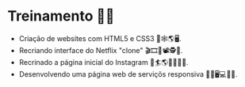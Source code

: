 # Treinamento 👨‍💻️
  
- Criação de websites com HTML5 e CSS3 🚀️🕸️🌎️🖥️.
- Recriando interface do Netflix "clone" 🎬️🎞️🎥️📽️🕵️📜️.
- Recrinado a página inicial do Instagram 📲️🏄️🌎️📸️💬️👨‍💻️.
- Desenvolvendo uma página web de serviçõs responsiva 👨‍💻️🖥️💻️📱️🚀️.
